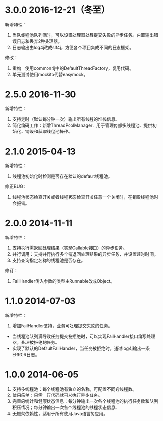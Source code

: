 # 3.0.0 2016-12-21（冬至）
新增特性：

1. 当队线程池队列满时，可以设置处理器处理提交失败的异步任务。内置输出错误日志和丢弃2种处理器。
2. 日志输出由log4j改成slf4j，方便各个项目集成不同的日志框架。

修改：

1. 重构：使用common4j中的DefaultThreadFactory，复用代码。
2. 单元测试使用mockito代替easymock。

# 2.5.0 2016-11-30
新增特性：

1. 支持定时（默认每分钟一次）输出所有线程的堆栈信息。
1. 简化编码工作：新增ThreadPoolManager，用于管理内部多线程池，提供初始化、销毁和获取线程池操作。


# 2.1.0 2015-04-13
新增特性：

1. 线程池初始化时检测是否存在默认的default线程池。

修正BUG：

1. 线程池状态检查开关或者线程状态检查开关任意一个关闭时，在销毁线程池时会报错。


# 2.0.0   2014-11-11
新增特性：

1. 支持执行需返回处理结果（实现Callable接口）的异步任务。
2. 并行调用：支持并行执行多个需返回处理结果的异步任务，并设置超时时间。
3. 支持查询指定名称的线程池是否存在。

修订：

1. FailHandler传入参数的类型由Runnable改成Object。

# 1.1.0   2014-07-03
新增特性：

1. 增加FailHandler支持，业务可处理提交失败的任务。
  - 当线程池队列满导致任务提交被拒绝时，可以实现FailHandler接口编写处理器，处理被拒绝的任务。
  - 实现了默认的DefaultFailHandler，当任务被拒绝时，通过log4j输出一条ERROR日志。

# 1.0.0   2014-06-05
1. 支持多线程池：每个线程池有独立的名称，可配置不同的线程数。
2. 使用简单：只需一行代码就可以执行异步任务。
3. 完善的统计和健康状态信息：每分钟输出一次各个线程池的执行任务数和队列积压情况；每分钟输出一次各个线程池的线程状态信息。
4. 无框架依赖性，适用于所有使用Java语言的应用。
